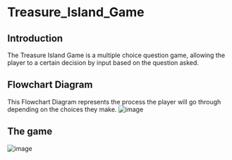 # Treasure_Island_Game
## Introduction
The Treasure Island Game is a multiple choice question game, allowing the player to a certain decision by input based on the question asked.
## Flowchart Diagram
This Flowchart Diagram represents the process the player will go through depending on the choices they make. 
![image](https://github.com/user-attachments/assets/bc5f5bf4-2eb0-4712-9228-be999445395f)
## The game
![image](https://github.com/user-attachments/assets/6b0e7194-cd10-4783-bc3b-9df2ce242d50)


